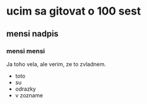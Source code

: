 # ucim sa gitovat o 100 sest

## mensi nadpis
### mensi mensi

Ja toho vela, ale verim, ze to zvladnem.

* toto
* su
* odrazky
* v zozname


